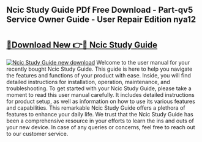 ## Ncic Study Guide PDf Free Download - Part-qv5 Service Owner Guide - User Repair Edition nya12

# <h2><a href="http://bc9100.oget.top/?id=Ncic+Study+Guide">🔗Download New 👉🔴 Ncic Study Guide</a></h2>

[![Ncic Study Guide new download](https://i.imgur.com/5g1atiW.png)](http://bc9100.oget.top/?id=Ncic+Study+Guide)
Welcome to the user manual for your recently bought Ncic Study Guide. This guide is here to help you navigate the features and functions of your product with ease. Inside, you will find detailed instructions for installation, operation, maintenance, and troubleshooting. To get started with your Ncic Study Guide, please take a moment to read this user manual carefully. It includes detailed instructions for product setup, as well as information on how to use its various features and capabilities. This remarkable Ncic Study Guide offers a plethora of features to enhance your daily life. We trust that the Ncic Study Guide has been a comprehensive resource in your efforts to learn the ins and outs of your new device. In case of any queries or concerns, feel free to reach out to our customer service.
